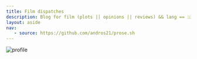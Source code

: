 ```yaml
---
title: Film dispatches
description: Blog for film (plots || opinions || reviews) && lang == 🇮🇹
layout: aside
nav:
   - source: https://github.com/andros21/prose.sh
---
```


![profile](/profile.png)
